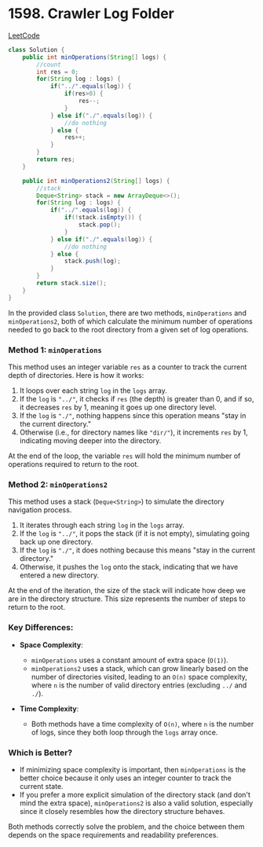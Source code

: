 # 1598. Crawler Log Folder
[LeetCode](https://leetcode.com/problems/crawler-log-folder/description/)

```java
class Solution {
    public int minOperations(String[] logs) {
        //count
        int res = 0;
        for(String log : logs) {
            if("../".equals(log)) {
                if(res>0) {
                    res--;
                }
            } else if("./".equals(log)) {
                //do nothing
            } else {
                res++;
            }
        }
        return res;
    }

    public int minOperations2(String[] logs) {
        //stack
        Deque<String> stack = new ArrayDeque<>();
        for(String log : logs) {
            if("../".equals(log)) {
                if(!stack.isEmpty()) {
                    stack.pop();
                }
            } else if("./".equals(log)) {
                //do nothing
            } else {
                stack.push(log);
            }
        }
        return stack.size();
    }
}
```

In the provided class `Solution`, there are two methods, `minOperations` and `minOperations2`, both of which calculate the minimum number of operations needed to go back to the root directory from a given set of log operations.

### Method 1: `minOperations`
This method uses an integer variable `res` as a counter to track the current depth of directories. Here is how it works:

1. It loops over each string `log` in the `logs` array.
2. If the `log` is `"../"`, it checks if `res` (the depth) is greater than 0, and if so, it decreases `res` by 1, meaning it goes up one directory level.
3. If the `log` is `"./"`, nothing happens since this operation means "stay in the current directory."
4. Otherwise (i.e., for directory names like `"dir/"`), it increments `res` by 1, indicating moving deeper into the directory.

At the end of the loop, the variable `res` will hold the minimum number of operations required to return to the root.

### Method 2: `minOperations2`
This method uses a stack (`Deque<String>`) to simulate the directory navigation process.

1. It iterates through each string `log` in the `logs` array.
2. If the `log` is `"../"`, it pops the stack (if it is not empty), simulating going back up one directory.
3. If the `log` is `"./"`, it does nothing because this means "stay in the current directory."
4. Otherwise, it pushes the `log` onto the stack, indicating that we have entered a new directory.

At the end of the iteration, the size of the stack will indicate how deep we are in the directory structure. This size represents the number of steps to return to the root.

### Key Differences:

- **Space Complexity**: 
  - `minOperations` uses a constant amount of extra space (`O(1)`).
  - `minOperations2` uses a stack, which can grow linearly based on the number of directories visited, leading to an `O(n)` space complexity, where `n` is the number of valid directory entries (excluding `../` and `./`).

- **Time Complexity**:
  - Both methods have a time complexity of `O(n)`, where `n` is the number of logs, since they both loop through the `logs` array once.

### Which is Better?

- If minimizing space complexity is important, then `minOperations` is the better choice because it only uses an integer counter to track the current state.
- If you prefer a more explicit simulation of the directory stack (and don't mind the extra space), `minOperations2` is also a valid solution, especially since it closely resembles how the directory structure behaves.

Both methods correctly solve the problem, and the choice between them depends on the space requirements and readability preferences.
